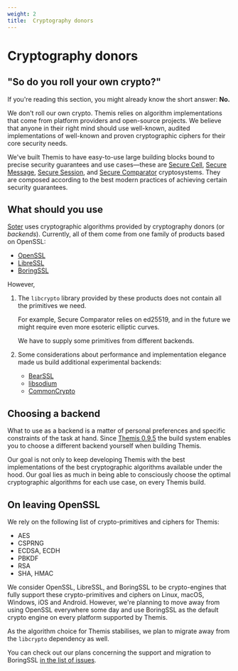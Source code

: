 ```yaml
---
weight: 2
title:  Cryptography donors
---
```


# Cryptography donors

## "So do you roll your own crypto?"

If you're reading this section, you might already know the short answer: **No.**

We don't roll our own crypto.
Themis relies on algorithm implementations
that come from platform providers and open-source projects.
We believe that anyone in their right mind should use well-known,
audited implementations of well-known and proven cryptographic ciphers
for their core security needs.

We've built Themis to have easy-to-use large building blocks
bound to precise security guarantees and use cases—these are
[Secure Cell](../cryptosystems/secure-cell/),
[Secure Message](../cryptosystems/secure-message/),
[Secure Session](../cryptosystems/secure-session/),
and [Secure Comparator](../cryptosystems/secure-comparator/) cryptosystems.
They are composed according to the best modern practices of achieving certain security guarantees.

## What should you use

[Soter](/themis/architecture/soter/)
uses cryptographic algorithms provided by cryptography donors (or _backends_).
Currently, all of them come from one family of products based on OpenSSL:

  - [OpenSSL](https://www.openssl.org/)
  - [LibreSSL](http://www.libressl.org/)
  - [BoringSSL](https://boringssl.googlesource.com/boringssl/)

However,

 1. The `libcrypto` library provided by these products does not contain all the primitives we need.

    For example, Secure Comparator relies on ed25519,
    and in the future we might require even more esoteric elliptic curves.

    We have to supply some primitives from different backends.

 2. Some considerations about performance and implementation elegance
    made us build additional experimental backends:

    - [BearSSL](https://bearssl.org/)
    - [libsodium](https://libsodium.gitbook.io/doc/)
    - [CommonCrypto](https://github.com/soffes/CommonCrypto)

## Choosing a backend

What to use as a backend is a matter of personal preferences
and specific constraints of the task at hand.
Since [Themis 0.9.5](https://github.com/cossacklabs/themis/releases/tag/0.9.5)
the build system enables you to choose a different backend yourself when building Themis.

Our goal is not only to keep developing Themis with the best implementations
of the best cryptographic algorithms available under the hood.
Our goal lies as much in being able to consciously choose the optimal cryptographic algorithms
for each use case, on every Themis build.

## On leaving OpenSSL

We rely on the following list of crypto-primitives and ciphers for Themis:

  - AES
  - CSPRNG
  - ECDSA, ECDH
  - PBKDF
  - RSA
  - SHA, HMAC

We consider OpenSSL, LibreSSL, and BoringSSL
to be crypto-engines that fully support these crypto-primitives and ciphers
on Linux, macOS, Windows, iOS and Android.
However, we're planning to move away from using OpenSSL everywhere some day
and use BoringSSL as the default crypto engine on every platform supported by Themis.

As the algorithm choice for Themis stabilises,
we plan to migrate away from the `libcrypto` dependency as well.

You can check out our plans concerning the support and migration to BoringSSL
[in the list of issues](https://github.com/cossacklabs/themis/issues?utf8=%E2%9C%93&q=is%3Aissue+boringssl).
